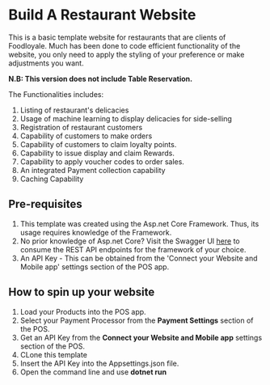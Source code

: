 # Build A Restaurant Website

This is a basic template website for restaurants that are clients of Foodloyale. 
Much has been done to code efficient functionality of the website, you only need to apply the styling of your preference or make adjustments you want.

**N.B: This version does not include Table Reservation.**

The Functionalities includes:
1. Listing of restaurant's delicacies
2. Usage of machine learning to display delicacies for side-selling
3. Registration of restaurant customers
4. Capability of customers to make orders
5. Capability of customers to claim loyalty points.
6. Capability to issue display and claim Rewards.
7. Capability to apply voucher codes to order sales.
8. An integrated Payment collection capability
9. Caching Capability

##
## Pre-requisites
1. This template was created using the Asp.net Core Framework. Thus, its usage requires knowledge of the Framework.
2. No prior knowledge of Asp.net Core? Visit the Swagger UI [here](https://foodloyaleopenapi.azurewebsites.net/swagger) to consume the REST API endpoints for the framework of your choice.
3. An API Key - This can be obtained from the 'Connect your Website and Mobile app' settings section of the POS app.

##
## How to spin up your website

1. Load your Products into the POS app.
2. Select your Payment Processor from the **Payment Settings** section of the POS.
3. Get an API Key from the **Connect your Website and Mobile app** settings section of the POS.
4. CLone this template
5. Insert the API Key into the Appsettings.json file.
6. Open the command line and use **dotnet run**

